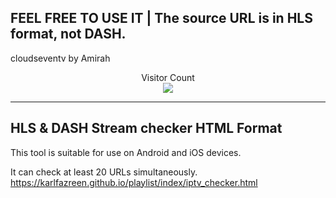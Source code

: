 ## FEEL FREE TO USE IT | The source URL is in HLS format, not DASH.

cloudseventv by Amirah

<p align="center"> 
  Visitor Count<br>
  <img src="https://raw.githubusercontent.com/javascript-obfuscator/javascript-obfuscator/master/images/logo.png" />
</p>

---

## HLS & DASH Stream checker HTML Format
This tool is suitable for use on Android and iOS devices.

It can check at least 20 URLs simultaneously.
https://karlfazreen.github.io/playlist/index/iptv_checker.html



